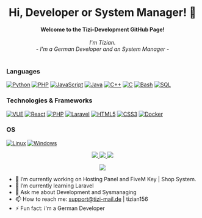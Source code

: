 
<h1 align="center">Hi, Developer or System Manager! 👋</h1>

<p align="center">
    <b>Welcome to the Tizi-Development GitHub Page!</b><br><br>
    <i>
        I'm Tizian.<br>
        - I'm a German Developer and an System Manager - <br>
    </i><br>

### Languages
[![Python](https://img.shields.io/badge/python-black?style=for-the-badge&logo=python)](https://github.com/TiziDevelopment)
[![PHP](https://img.shields.io/badge/php-black?style=for-the-badge&logo=php)](https://github.com/TiziDevelopment)
[![JavaScript](https://img.shields.io/badge/javascript-black?style=for-the-badge&logo=javascript)](https://github.com/TiziDevelopment)
[![Java](https://img.shields.io/badge/java-black?style=for-the-badge&logo=openjdk)](https://github.com/TiziDevelopment)
[![C++](https://img.shields.io/badge/c++-black?style=for-the-badge&logo=cplusplus)](https://github.com/TiziDevelopment)
[![C](https://img.shields.io/badge/c-black?style=for-the-badge&logo=c)](https://github.com/TiziDevelopment)
[![Bash](https://img.shields.io/badge/bash-black?style=for-the-badge&logo=gnu-bash&logoColor=white)](https://github.com/TiziDevelopment)
[![SQL](https://img.shields.io/badge/sql-black?style=for-the-badge&logo=mysql)](https://github.com/TiziDevelopment)

### Technologies & Frameworks
[![VUE](https://img.shields.io/badge/vue-black?style=for-the-badge&logo=vue)](https://github.com/TiziDevelopment)
[![React](https://img.shields.io/badge/react-black?style=for-the-badge&logo=react)](https://github.com/TiziDevelopment)
[![PHP](https://img.shields.io/badge/php-black?style=for-the-badge&logo=php)](https://github.com/TiziDevelopment)
[![Laravel](https://img.shields.io/badge/Laravel-black?style=for-the-badge&logo=Laravel)](https://github.com/TiziDevelopment)
[![HTML5](https://img.shields.io/badge/html5-black?style=for-the-badge&logo=html5)](https://hub.docker.com/u/TiziDevelopment)
[![CSS3](https://img.shields.io/badge/css3-black?style=for-the-badge&logo=css3)](https://hub.docker.com/u/TiziDevelopment)
[![Docker](https://img.shields.io/badge/docker-black?style=for-the-badge&logo=docker)](https://hub.docker.com/u/TiziDevelopment)

### OS
[![Linux](https://img.shields.io/badge/linux-black?style=for-the-badge&logo=Linux)](https://github.com/TiziDevelopment)
[![Windows](https://img.shields.io/badge/Windows-black?style=for-the-badge&logo=Windows)](https://github.com/TiziDevelopment)

<p align="center">
  <a href="https://github.com/TiziDevelopment">
    <img src="http://github-profile-summary-cards.vercel.app/api/cards/profile-details?username=tizi-development&theme=2077" />
  </a>
  <a href="https://github.com/TiziDevelopment">
    <img src="http://github-profile-summary-cards.vercel.app/api/cards/repos-per-language?username=tizi-development&theme=2077" />
  </a>
  <a href="https://github.com/TiziDevelopment">
    <img src="http://github-profile-summary-cards.vercel.app/api/cards/stats?username=tizi-development&theme=2077" />
  </a>
</p>

<p align="center">
  <a href="https://github.com/TiziDevelopment">
    <img src="https://komarev.com/ghpvc/?username=TiziDevelopment&color=green&style=flat" />
  </a>
</p>

- 🔭 I’m currently working on Hosting Panel and FiveM Key | Shop System.
- 🌱 I’m currently learning Laravel
- 💬 Ask me about Development and Sysmanaging
- 📫 How to reach me: support@tizi-mail.de | tizian156
- ⚡ Fun fact: i'm a German Developer
